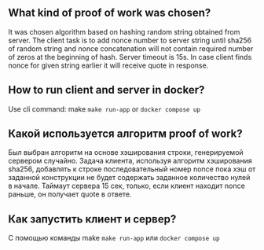 ## What kind of proof of work was chosen?

It was chosen algorithm based on hashing random string obtained from server. The client task is to add nonce number to server
string until sha256 of random string and nonce concatenation will not contain required number of zeros at the beginning of hash.
Server timeout is 15s. In case client finds nonce for given string earlier it will receive quote in response.

## How to run client and server in docker?

Use cli command: make ```make run-app``` or ```docker compose up```

## Какой используется алгоритм proof of work?

Был выбран алгоритм на основе хэширования строки, генерируемой сервером случайно. Задача клиента, используя алгоритм 
хэширования sha256, добавлять к строке последовательный номер nonce пока хэш от заданной конструкции не будет содержать 
заданное количество нулей в начале.
Таймаут сервера 15 сек, только, если клиент находит nonce раньше, он получает quote в ответе.


## Как запустить клиент и сервер?

С помощью команды make ```make run-app``` или ```docker compose up```